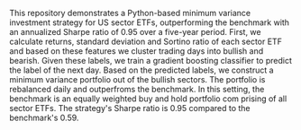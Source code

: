 This repository demonstrates a Python-based minimum variance investment strategy for US sector ETFs, outperforming the benchmark with an annualized Sharpe ratio of 0.95 over a five-year period.
First, we calculate returns, standard deviation and Sortino ratio of each sector ETF and based on these features we cluster trading days into bullish and bearish.
Given these labels, we train a gradient boosting classifier to predict the label of the next day.
Based on the predicted labels, we construct a minimum variance portfolio out of the bullish sectors. The portfolio is rebalanced daily and outperfroms the benchmark.
In this setting, the benchmark is an equally weighted buy and hold portfolio com prising of all sector ETFs.
The strategy's Sharpe ratio is 0.95 compared to the benchmark's 0.59.
